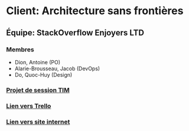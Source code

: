 # Client: Architecture sans frontières
## Équipe: StackOverflow Enjoyers LTD
### Membres
- Dion, Antoine (PO)
- Alarie-Brousseau, Jacob (DevOps)
- Do, Quoc-Huy (Design)
### [Projet de session TIM](https://tim-montmorency.com/timdoc/582-518MO/projet/)
### [Lien vers Trello](https://trello.com/w/architecturesansfrontirestackoverflowenjoyersltd)
### [Lien vers site internet](http://stack-overflow-enjoyers-ltd.tim-momo.com)
